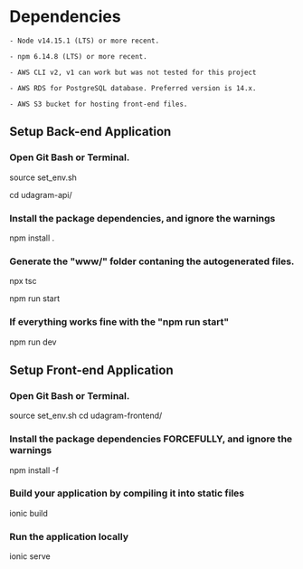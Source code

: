 # Dependencies

```
- Node v14.15.1 (LTS) or more recent. 

- npm 6.14.8 (LTS) or more recent.

- AWS CLI v2, v1 can work but was not tested for this project

- AWS RDS for PostgreSQL database. Preferred version is 14.x.

- AWS S3 bucket for hosting front-end files.

```

## Setup Back-end Application

### Open Git Bash or Terminal.

source set_env.sh

cd udagram-api/

### Install the package dependencies, and ignore the warnings
npm install .
### Generate the "www/" folder contaning the autogenerated files.
npx tsc

npm run start
### If everything works fine with the "npm run start"
npm run dev

## Setup Front-end Application

### Open Git Bash or Terminal.
source set_env.sh
cd udagram-frontend/

### Install the package dependencies FORCEFULLY, and ignore the warnings
npm install -f
### Build your application by compiling it into static files
ionic build
### Run the application locally
ionic serve